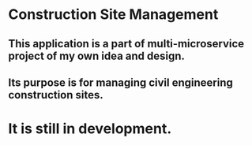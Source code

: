 # Construction Site Management

## This application is a part of multi-microservice project of my own idea and design.
## Its purpose is for managing civil engineering construction sites.

# It is still in development.
